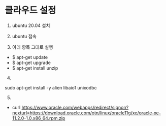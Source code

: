 # 클라우드 설정  

1. ubuntu 20.04 설치  

2. ubuntu 접속

3. 아래 항목 그대로 실행  
-  $ apt-get update
-  $ apt-get upgrade
-  $ apt-get install unzip

4. 
sudo apt-get install -y alien libaio1 unixodbc

5. 
- curl https://www.oracle.com/webapps/redirect/signon?nexturl=https://download.oracle.com/otn/linux/oracle11g/xe/oracle-xe-11.2.0-1.0.x86_64.rpm.zip

